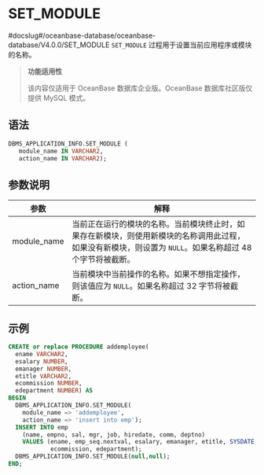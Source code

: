 # SET_MODULE
#docslug#/oceanbase-database/oceanbase-database/V4.0.0/SET_MODULE
`SET_MODULE` 过程用于设置当前应用程序或模块的名称。

>**功能适用性**
>
>该内容仅适用于 OceanBase 数据库企业版。OceanBase 数据库社区版仅提供 MySQL 模式。

## 语法 

```sql
DBMS_APPLICATION_INFO.SET_MODULE ( 
   module_name IN VARCHAR2, 
   action_name IN VARCHAR2); 
```


## 参数说明 

|    参数    |          解释        |
|------------|---------------------|
|module_name |  当前正在运行的模块的名称。当前模块终止时，如果存在新模块，则使用新模块的名称调用此过程，如果没有新模块，则设置为 `NULL`。如果名称超过 48 个字节将被截断。|
|action_name |当前模块中当前操作的名称。如果不想指定操作，则该值应为 `NULL`。如果名称超过 32 字节将被截断。|

## 示例 

```sql
CREATE or replace PROCEDURE addemployee( 
  ename VARCHAR2, 
  esalary NUMBER, 
  emanager NUMBER, 
  etitle VARCHAR2, 
  ecommission NUMBER, 
  edepartment NUMBER) AS 
BEGIN 
  DBMS_APPLICATION_INFO.SET_MODULE( 
    module_name => 'addemployee', 
    action_name => 'insert into emp'); 
  INSERT INTO emp 
    (name, empno, sal, mgr, job, hiredate, comm, deptno) 
    VALUES (ename, emp_seq.nextval, esalary, emanager, etitle, SYSDATE, 
            ecommission, edepartment); 
  DBMS_APPLICATION_INFO.SET_MODULE(null,null);   
END;
```


